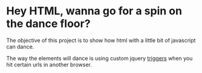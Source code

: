# Hey HTML, wanna go for a spin on the dance floor?

The objective of this project is to show how html with a little bit of javascript can dance.

The way the elements will dance is using custom jquery [triggers](https://api.jquery.com/trigger/) when you hit certain urls in another browser.

